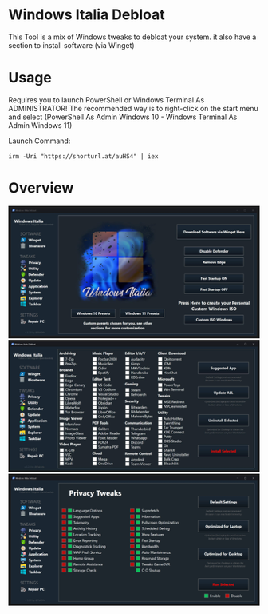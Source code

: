 # Windows Italia Debloat

This Tool is a mix of Windows tweaks to debloat your system. it also have a section to install software (via Winget)

# Usage

Requires you to launch PowerShell or Windows Terminal As ADMINISTRATOR! The recommended way is to right-click on the start menu and select (PowerShell As Admin Windows 10 - Windows Terminal As Admin Windows 11)

Launch Command:
```
irm -Uri "https://shorturl.at/auHS4" | iex
```

# Overview

![Pagina 1](Pagina%201.jpg)
![Pagina 2](Pagina%202.jpg)
![Pagina 3](Pagine%203.jpg)
